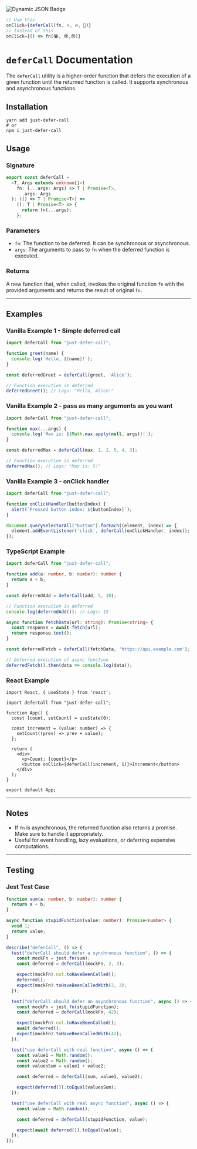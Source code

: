 ![Dynamic JSON Badge](https://img.shields.io/badge/dynamic/json?url=https%3A%2F%2Fraw.githubusercontent.com%2Fdmitrytarassov%2Fjust-defer-call%2Frefs%2Fheads%2Fmain%2Fpackage.json&query=%24.version&style=for-the-badge&label=just-defer-call&link=%24.repository)

```typescript
// Use this
onClick={deferCall(fn, ⭐, 🔥, 🚀)}
// Instead of this
onClick={() => fn(😭, 😢,😞)}
```

# `deferCall` Documentation

The `deferCall` utility is a higher-order function that defers the execution of a given function until the returned function is called. It supports synchronous and asynchronous functions.

## Installation
```shell
yarn add just-defer-call
# or
npm i just-defer-call
```

## Usage

### Signature
```typescript
export const deferCall =
  <T, Args extends unknown[]>(
    fn: (...args: Args) => T | Promise<T>,
    ...args: Args
  ): (() => T | Promise<T>) =>
    (): T | Promise<T> => {
      return fn(...args);
    };
```

### Parameters
- `fn`: The function to be deferred. It can be synchronous or asynchronous.
- `args`: The arguments to pass to `fn` when the deferred function is executed.

### Returns
A new function that, when called, invokes the original function `fn` with the provided arguments and returns the result of original `fn`.

---

## Examples

### Vanilla Example 1 - Simple deferred call
```javascript
import deferCall from "just-defer-call";

function greet(name) {
  console.log(`Hello, ${name}!`);
}

const deferredGreet = deferCall(greet, 'Alice');

// Function execution is deferred
deferredGreet(); // Logs: "Hello, Alice!"
```

### Vanilla Example 2 - pass as many arguments as you want
```javascript
import deferCall from "just-defer-call";

function max(...args) {
  console.log(`Max is: ${Math.max.apply(null, args)}!`);
}

const deferredMax = deferCall(max, 1, 2, 5, 4, 3);

// Function execution is deferred
deferredMax(); // Logs: "Max is: 5!"
```

### Vanilla Example 3 - onClick handler
```js
import deferCall from "just-defer-call";

function onClickHandler(buttonIndex) {
  alert(`Pressed button index: ${buttonIndex}`);
}

document.querySelectorAll("button").forEach((element, index) => {
  element.addEventListener('click', deferCall(onClickHandler, index));
});
```

### TypeScript Example
```typescript
import deferCall from "just-defer-call";

function add(a: number, b: number): number {
  return a + b;
}

const deferredAdd = deferCall(add, 5, 10);

// Function execution is deferred
console.log(deferredAdd()); // Logs: 15

async function fetchData(url: string): Promise<string> {
  const response = await fetch(url);
  return response.text();
}

const deferredFetch = deferCall(fetchData, 'https://api.example.com');

// Deferred execution of async function
deferredFetch().then(data => console.log(data));
```

### React Example
```tsx
import React, { useState } from 'react';

import deferCall from "just-defer-call";

function App() {
  const [count, setCount] = useState(0);

  const increment = (value: number) => {
    setCount((prev) => prev + value);
  };

  return (
    <div>
      <p>Count: {count}</p>
      <button onClick={deferCall(increment, 1)}>Increment</button>
    </div>
  );
}

export default App;
```

---

## Notes
- If `fn` is asynchronous, the returned function also returns a promise. Make sure to handle it appropriately.
- Useful for event handling, lazy evaluations, or deferring expensive computations.

---

## Testing

### Jest Test Case
```typescript
function sum(a: number, b: number): number {
  return a + b;
}

async function stupidFunction(value: number): Promise<number> {
  void 1;
  return value;
}

describe("deferCall", () => {
  test("deferCall should defer a synchronous function", () => {
    const mockFn = jest.fn(sum);
    const deferred = deferCall(mockFn, 2, 3);

    expect(mockFn).not.toHaveBeenCalled();
    deferred();
    expect(mockFn).toHaveBeenCalledWith(2, 3);
  });

  test("deferCall should defer an asynchronous function", async () => {
    const mockFn = jest.fn(stupidFunction);
    const deferred = deferCall(mockFn, 42);

    expect(mockFn).not.toHaveBeenCalled();
    await deferred();
    expect(mockFn).toHaveBeenCalledWith(42);
  });

  test("use deferCall with real function", async () => {
    const value1 = Math.random();
    const value2 = Math.random();
    const valuesSum = value1 + value2;

    const deferred = deferCall(sum, value1, value2);

    expect(deferred()).toEqual(valuesSum);
  });

  test("use deferCall with real async function", async () => {
    const value = Math.random();

    const deferred = deferCall(stupidFunction, value);

    expect(await deferred()).toEqual(value);
  });
});
```